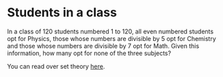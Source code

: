 # Students in a class

In a class of 120 students numbered 1 to 120, all even numbered students opt for Physics, those whose numbers are divisible by 5 opt for Chemistry and those whose numbers are divisible by 7 opt for Math. Given this information, how many opt for none of the three subjects?

You can read over set theory [here](https://en.wikipedia.org/wiki/Set_theory).
